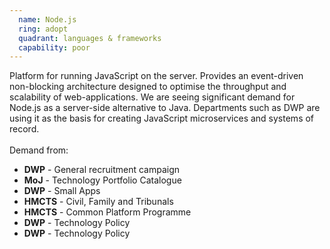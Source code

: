```yaml
---
  name: Node.js
  ring: adopt
  quadrant: languages & frameworks
  capability: poor
---
```

Platform for running JavaScript on the server. Provides an event-driven non-blocking architecture designed to optimise the throughput and scalability of web-applications. We are seeing significant demand for Node.js as a server-side alternative to Java. Departments such as DWP are using it as the basis for creating JavaScript microservices and systems of record.
<br/><br/>Demand from: <ul><li><strong>DWP</strong> - General recruitment campaign</li><li><strong>MoJ</strong> - Technology Portfolio Catalogue</li><li><strong>DWP</strong> - Small Apps</li><li><strong>HMCTS</strong> - Civil, Family and Tribunals</li><li><strong>HMCTS</strong> - Common Platform Programme</li><li><strong>DWP</strong> - Technology Policy</li><li><strong>DWP</strong> - Technology Policy</li></ul>

